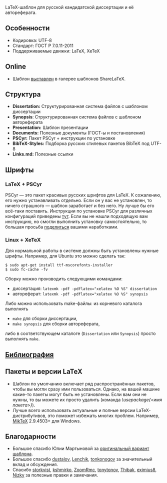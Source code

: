 LaTeX-шаблон для русской кандидатской диссертации и её автореферата.

## Особенности
* Кодировка: UTF-8
* Стандарт: ГОСТ Р 7.0.11-2011
* Поддерживаемые движки: LaTeX, XeTeX

## Online
* Шаблон [выставлен](https://www.sharelatex.com/templates/thesis/russian-phd-latex-dissertation-template) в галерее шаблонов ShareLaTeX.

## Структура
* **Dissertation:** Структурированная система файлов с шаблоном диссертации
* **Synopsis**: Структурированная система файлов с шаблоном автореферата
* **Presentation:** Шаблон презентации
* **Documents:** Полезные документы (ГОСТ-ы и постановления)
* **PSCyr:** Пакет PSCyr + инструкции по установке
* **BibTeX-Styles:** Подборка русских стилевых пакетов BibTeX под UTF-8
* **Links.md:** Полезные ссылки

## Шрифты

### LaTeX + PSCyr
PSCyr — это пакет красивых русских шрифтов для LaTeX. К сожалению, его нужно устанавливать отдельно. Если он у вас не установлен, то ничего страшного — шаблон заработает и без него. Ну лучше бы его всё-таки поставить. Инструкции по установке PSCyr для различных конфигураций приведены [тут](PSCyr/README.md). Если вы не нашли подходящую вам инструкцию, но смогли выполнить установку самостоятельно, то большая просьба [поделиться](https://github.com/AndreyAkinshin/Russian-Phd-LaTeX-Dissertation-Template/pulls) вашими наработками.

### Linux + XeTeX
Для нормальной работы в системе должны быть установлены нужные шрифты. Например, для Ubuntu это можно сделать так:

```
$ sudo apt-get install ttf-mscorefonts-installer
$ sudo fc-cache -fv
```

Сборку можно производить следующими командами:

* диссертация: `latexmk -pdf -pdflatex="xelatex %O %S" dissertation`
* автореферат: `latexmk -pdf -pdflatex="xelatex %O %S" synopsis`

Либо можно использовать make-файлы: из корневого каталога
выполнять

* `make` для сборки диссертации,
* `make synopsis` для сборки автореферата,

либо в соответствующем каталоге (`Dissertation` или `Synopsis`) просто выполнять `make`.

## [Библиография](Bibliography.md)


## Пакеты и версии LaTeX
* Шаблон по умолчанию включает ряд распространённых пакетов, чтобы вы могли сразу ими пользоваться. Однако, на вашей машине какие-то пакеты могут быть не установлены. Если вам они не нужны, то вы можете их просто удалить (команда *\usepackage{<имя пакета>}*).
* Лучше всего использовать актуальные и полные версии LaTeX-дистрибутивов, это поможет избежать многих проблем. Например, [MikTeX](http://miktex.org/download) 2.9.4503+ для Windows.

## Благодарности
* Большое спасибо Юлии Мартыновой за [оригинальный вариант шаблона](http://alessia-lano.livejournal.com/4267.html).
* Большое спасибо [dustalov](https://github.com/dustalov), [Lenchik](https://github.com/Lenchik), [tonkonogov](https://github.com/tonkonogov) за значительный вклад и обсуждения.
* Спасибо [storkvist](https://github.com/storkvist), [kshmirko](https://github.com/kshmirko), [ZoomRmc](https://github.com/ZoomRmc), [tonytonov](https://github.com/tonytonov), [Thibak](https://github.com/Thibak), [eximius8](https://github.com/eximius8), [Nizky](https://github.com/Nizky) за полезные правки и замечания.
